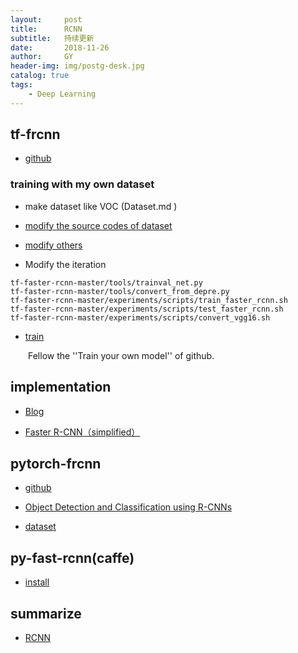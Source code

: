 ```yaml
---
layout:     post
title:      RCNN
subtitle:   持续更新
date:       2018-11-26
author:     GY
header-img: img/postg-desk.jpg
catalog: true
tags:
    - Deep Learning
---
```

##  tf-frcnn

*  [github](https://github.com/endernewton/tf-faster-rcnn)

###  training with my own dataset 

* make dataset like VOC (Dataset.md )

* [modify the source codes of dataset ](https://blog.csdn.net/some_possible/article/details/79139994)

* [modify others](https://blog.csdn.net/flashTianjiao/article/details/78032351?locationNum=4&fps=1#reply)

* Modify the iteration 

```
tf-faster-rcnn-master/tools/trainval_net.py 
tf-faster-rcnn-master/tools/convert_from_depre.py 
tf-faster-rcnn-master/experiments/scripts/train_faster_rcnn.sh 
tf-faster-rcnn-master/experiments/scripts/test_faster_rcnn.sh 
tf-faster-rcnn-master/experiments/scripts/convert_vgg16.sh 
```

* [train](https://blog.csdn.net/flashTianjiao/article/details/78032351?locationNum=4&fps=1#reply)

&emsp;&emsp;Fellow the ''Train your own model'' of github.

##  implementation 

*  [Blog](http://www.cnblogs.com/king-lps/category/1208643.html)

*  [Faster R-CNN（simplified）](https://zhuanlan.zhihu.com/p/32404424)

##  pytorch-frcnn

*  [github](https://github.com/jwyang/faster-rcnn.pytorch)

*  [Object Detection and Classification using R-CNNs](http://www.telesens.co/2018/03/11/object-detection-and-classification-using-r-cnns/)

*  [dataset](https://github.com/Microos/py-faster-rcnn-data-interface-generator/)

##  py-fast-rcnn(caffe)

*  [install](https://blog.csdn.net/mydear_11000/article/details/70241139)

## summarize

* [RCNN](http://joe92.com/2018/07/22/Rcnn/)

